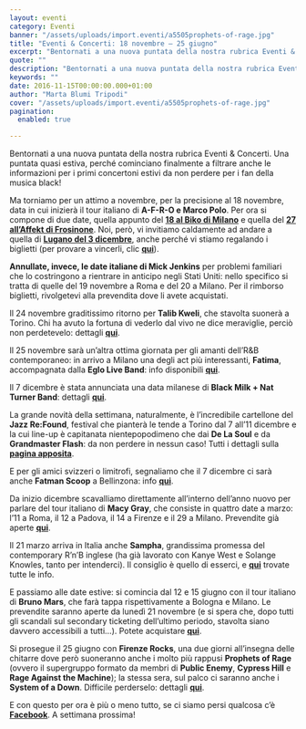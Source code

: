 ```yaml
---
layout: eventi
category: Eventi
banner: "/assets/uploads/import.eventi/a5505prophets-of-rage.jpg"
title: "Eventi & Concerti: 18 novembre – 25 giugno"
excerpt: "Bentornati a una nuova puntata della nostra rubrica Eventi & Concerti. Una puntata quasi estiva, perché cominciano finalmente a filtrare anche le informazioni per i primi concertoni estivi da non perdere per i fan della musica black! Ma torniamo per un attimo a novembre, per la precisione al 18 novembre, data in cui inizierà il [&hellip"
quote: ""
description: "Bentornati a una nuova puntata della nostra rubrica Eventi & Concerti. Una puntata quasi estiva, perché cominciano finalmente a filtrare anche le informazioni per i primi concertoni estivi da non perdere per i fan della musica black! Ma torniamo per un attimo a novembre, per la precisione al 18 novembre, data in cui inizierà il [&hellip"
keywords: ""
date: 2016-11-15T00:00:00.000+01:00
author: "Marta Blumi Tripodi"
cover: "/assets/uploads/import.eventi/a5505prophets-of-rage.jpg"
pagination:
  enabled: true

---
```


Bentornati a una nuova puntata della nostra rubrica Eventi & Concerti. Una puntata quasi estiva, perché cominciano finalmente a filtrare anche le informazioni per i primi concertoni estivi da non perdere per i fan della musica black!

Ma torniamo per un attimo a novembre, per la precisione al 18 novembre, data in cui inizierà il tour italiano di **A-F-R-O e Marco Polo**. Per ora si compone di due date, quella appunto del [**18 al Biko di Milano**](https://www.facebook.com/events/717284515095810/) e quella del [**27 all’Affekt di Frosinone**](https://www.facebook.com/events/184610051979305/). Noi, però, vi invitiamo caldamente ad andare a quella di [**Lugano del 3 dicembre**](https://www.facebook.com/events/180019462403326/), anche perché vi stiamo regalando i biglietti (per provare a vincerli, clic [**qui**](https://hotmc.com/competition-a-f-r-o-e-marco-polo-1-vinci-una-coppia-di-biglietti-per-il-concerto-di-lugano/)).

**Annullate, invece, le date italiane di Mick Jenkins** per problemi familiari che lo costringono a rientrare in anticipo negli Stati Uniti: nello specifico si tratta di quelle del 19 novembre a Roma e del 20 a Milano. Per il rimborso biglietti, rivolgetevi alla prevendita dove li avete acquistati.

Il 24 novembre graditissimo ritorno per **Talib Kweli**, che stavolta suonerà a Torino. Chi ha avuto la fortuna di vederlo dal vivo ne dice meraviglie, perciò non perdetevelo: dettagli [**qui**](https://www.facebook.com/events/1719751908352652/).

Il 25 novembre sarà un’altra ottima giornata per gli amanti dell’R&B contemporaneo: in arrivo a Milano una degli act più interessanti, **Fatima**, accompagnata dalla **Eglo Live Band**: info disponibili [**qui**](https://www.facebook.com/events/1144285398995733/).

Il 7 dicembre è stata annunciata una data milanese di **Black Milk + Nat Turner Band**: dettagli [**qui**](https://www.facebook.com/events/210076736069182/).

La grande novità della settimana, naturalmente, è l’incredibile cartellone del **Jazz Re:Found**, festival che pianterà le tende a Torino dal 7 all’11 dicembre e la cui line-up è capitanata nientepopodimeno che dai **De La Soul** e da **Grandmaster Flash**: da non perdere in nessun caso! Tutti i dettagli sulla [**pagina apposita**](https://www.facebook.com/Jazzrefound/?fref=ts).

E per gli amici svizzeri o limitrofi, segnaliamo che il 7 dicembre ci sarà anche **Fatman Scoop** a Bellinzona: info [**qui**](https://www.facebook.com/events/1639376569693089/).

Da inizio dicembre scavalliamo direttamente all’interno dell’anno nuovo per parlare del tour italiano di **Macy Gray**, che consiste in quattro date a marzo: l’11 a Roma, il 12 a Padova, il 14 a Firenze e il 29 a Milano. Prevendite già aperte [**qui**](http://www.vivoconcerti.com/artisti/macy-gray).

Il 21 marzo arriva in Italia anche **Sampha**, grandissima promessa del contemporary R’n’B inglese (ha già lavorato con Kanye West e Solange Knowles, tanto per intenderci). Il consiglio è quello di esserci, e [**qui**](https://www.facebook.com/events/1267198993332418/) trovate tutte le info.

E passiamo alle date estive: si comincia dal 12 e 15 giugno con il tour italiano di **Bruno Mars**, che farà tappa rispettivamente a Bologna e Milano. Le prevendite saranno aperte da lunedì 21 novembre (e si spera che, dopo tutti gli scandali sul secondary ticketing dell’ultimo periodo, stavolta siano davvero accessibili a tutti…). Potete acquistare [**qui**](http://www.ticketone.it/bruno-mars.html?doc=artistPages/overview&fun=artist&action=overview&kuid=458558).

Si prosegue il 25 giugno con **Firenze Rocks**, una due giorni all’insegna delle chitarre dove però suoneranno anche i molto più rappusi **Prophets of Rage** (ovvero il supergruppo formato da membri di **Public Enemy**, **Cypress Hill** e **Rage Against the Machine**); la stessa sera, sul palco ci saranno anche i **System of a Down**. Difficile perderselo: dettagli [**qui**](https://www.facebook.com/firenzerocks/).

E con questo per ora è più o meno tutto, se ci siamo persi qualcosa c’è [**Facebook**](https://www.facebook.com/hotmcmag). A settimana prossima!